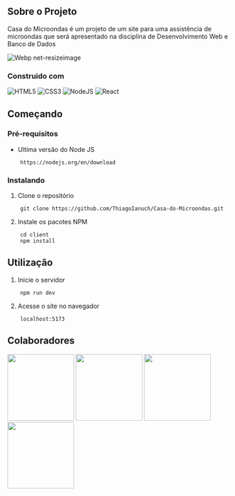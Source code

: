 ## Sobre o Projeto

Casa do Microondas é um projeto de um site para uma assistência de microondas que será apresentado na disciplina de Desenvolvimento Web e Banco de Dados

![Webp net-resizeimage](https://github.com/ThiagoIanuch/Casa-do-Microondas/assets/63036139/8f797355-432f-42dd-8bfe-fc2915821153)

### Construido com

![HTML5](https://img.shields.io/badge/html5-%23E34F26.svg?style=for-the-badge&logo=html5&logoColor=white) ![CSS3](https://img.shields.io/badge/css3-%231572B6.svg?style=for-the-badge&logo=css3&logoColor=white) ![NodeJS](https://img.shields.io/badge/node.js-6DA55F?style=for-the-badge&logo=node.js&logoColor=white) ![React](https://img.shields.io/badge/react-%2320232a.svg?style=for-the-badge&logo=react&logoColor=%2361DAFB)

## Começando

### Pré-requisitos

- Ultima versão do Node JS
```
    https://nodejs.org/en/download
```

### Instalando

1. Clone o repositório
```
    git clone https://github.com/ThiagoIanuch/Casa-do-Microondas.git
```

2. Instale os pacotes NPM
```
    cd client
    npm install
```

## Utilização
1. Inicie o servidor
```
    npm run dev
```

2. Acesse o site no navegador
```
    localhost:5173
```

## Colaboradores
<a href="https://github.com/ThiagoIanuch"><img src="https://github.com/ThiagoIanuch.png" width="150px"></a> <a href="https://github.com/Henrique-Barbieri"><img src="https://github.com/Henrique-Barbieri.png" width="150px"></a> <a href="https://github.com/GabrielDBarbieri"><img src="https://github.com/GabrielDBarbieri.png" width="150px"></a> <a href="https://github.com/le-leodasilva"><img src="https://github.com/le-leodasilva.png" width="150px"></a>
